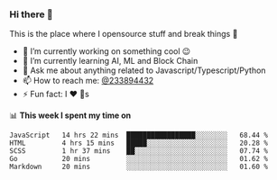 ### Hi there 👋

<!--
**a233894432/a233894432** is a ✨ _special_ ✨ repository because its `README.md` (this file) appears on your GitHub profile.

Here are some ideas to get you started:

- 🔭 I’m currently working on ...
- 🌱 I’m currently learning ...
- 👯 I’m looking to collaborate on ...
- 🤔 I’m looking for help with ...
- 💬 Ask me about ...
- 📫 How to reach me: ...
- 😄 Pronouns: ...
- ⚡ Fun fact: ...
-->
 
 
This is the place where I opensource stuff and break things :rofl:

- 🔭 I’m currently working on something cool :wink:
- 🌱 I’m currently learning AI, ML and Block Chain
- 💬 Ask me about anything related to Javascript/Typescript/Python
- 📫 How to reach me: [@233894432](https://twitter.com/233894432)
- ⚡ Fun fact: I :heart: :dog:s

📊 **This week I spent my time on**
<!--START_SECTION:waka-->
```text
JavaScript   14 hrs 22 mins  █████████████████░░░░░░░░   68.44 % 
HTML         4 hrs 15 mins   █████░░░░░░░░░░░░░░░░░░░░   20.28 % 
SCSS         1 hr 37 mins    ██░░░░░░░░░░░░░░░░░░░░░░░   07.74 % 
Go           20 mins         ░░░░░░░░░░░░░░░░░░░░░░░░░   01.62 % 
Markdown     20 mins         ░░░░░░░░░░░░░░░░░░░░░░░░░   01.60 %
```
<!--END_SECTION:waka-->
